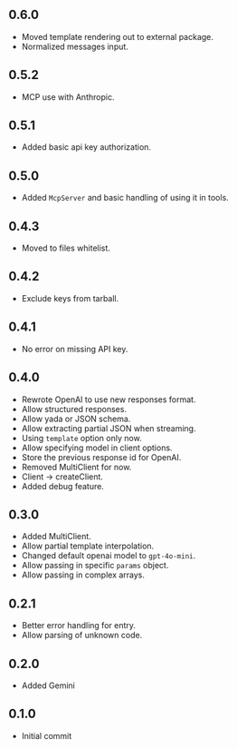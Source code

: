 ## 0.6.0

- Moved template rendering out to external package.
- Normalized messages input.

## 0.5.2

- MCP use with Anthropic.

## 0.5.1

- Added basic api key authorization.

## 0.5.0

- Added `McpServer` and basic handling of using it in tools.

## 0.4.3

- Moved to files whitelist.

## 0.4.2

- Exclude keys from tarball.

## 0.4.1

- No error on missing API key.

## 0.4.0

- Rewrote OpenAI to use new responses format.
- Allow structured responses.
- Allow yada or JSON schema.
- Allow extracting partial JSON when streaming.
- Using `template` option only now.
- Allow specifying model in client options.
- Store the previous response id for OpenAI.
- Removed MultiClient for now.
- Client -> createClient.
- Added debug feature.

## 0.3.0

- Added MultiClient.
- Allow partial template interpolation.
- Changed default openai model to `gpt-4o-mini`.
- Allow passing in specific `params` object.
- Allow passing in complex arrays.

## 0.2.1

- Better error handling for entry.
- Allow parsing of unknown code.

## 0.2.0

- Added Gemini

## 0.1.0

- Initial commit
